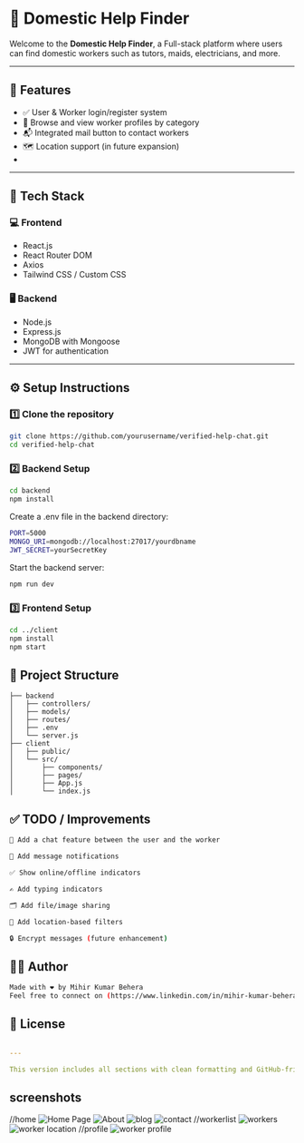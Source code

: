 # 🧹 Domestic Help Finder 

Welcome to the **Domestic Help Finder**, a Full-stack platform where users can find domestic workers such as tutors, maids, electricians, and more.

---

## 🚀 Features

- ✅ User & Worker login/register system
- 📂 Browse and view worker profiles by category
- 📬 Integrated mail button to contact workers
- 🗺️ Location support (in future expansion)
- 
---

## 🔧 Tech Stack

### 💻 Frontend
- React.js
- React Router DOM
- Axios
- Tailwind CSS / Custom CSS

### 🖥 Backend
- Node.js
- Express.js
- MongoDB with Mongoose
- JWT for authentication

---

## ⚙️ Setup Instructions

### 1️⃣ Clone the repository

```bash
git clone https://github.com/yourusername/verified-help-chat.git
cd verified-help-chat
```
### 2️⃣ Backend Setup
```bash
cd backend
npm install
```
Create a .env file in the backend directory:
```bash
PORT=5000
MONGO_URI=mongodb://localhost:27017/yourdbname
JWT_SECRET=yourSecretKey
```
Start the backend server:
```bash
npm run dev
```
### 3️⃣ Frontend Setup
```bash
cd ../client
npm install
npm start
```
## 📁 Project Structure
```pgsql
├── backend
│   ├── controllers/
│   ├── models/
│   ├── routes/
│   ├── .env
│   └── server.js
├── client
│   ├── public/
│   └── src/
│       ├── components/
│       ├── pages/
│       ├── App.js
│       └── index.js
```

## ✅ TODO / Improvements

```bash
💬 Add a chat feature between the user and the worker

🔔 Add message notifications

✅ Show online/offline indicators

✍️ Add typing indicators

🗂 Add file/image sharing

📍 Add location-based filters

🔒 Encrypt messages (future enhancement)
```

## 🧑‍💻 Author
```bash
Made with ❤️ by Mihir Kumar Behera
Feel free to connect on (https://www.linkedin.com/in/mihir-kumar-behera-b59a12291?utm_source=share&utm_campaign=share_via&utm_content=profile&utm_medium=android_app) or contribute to this repo.
```

## 📜 License
```yaml

---

This version includes all sections with clean formatting and GitHub-friendly Markdown. Let me know if you want to add [screenshots, video demos, or deployment instructions](f) next!
```
## screenshots
//home
![Home Page](https://github.com/usermihir/HelpFinder/blob/main/client/public/ss1.png?raw=true)
![About](https://github.com/usermihir/HelpFinder/blob/main/client/public/ss4.png?raw=true)
![blog](https://github.com/usermihir/HelpFinder/blob/main/client/public/ss5.png?raw=true)
![contact](https://github.com/usermihir/HelpFinder/blob/main/client/public/ss6.png?raw=true)
//workerlist
![workers](https://github.com/usermihir/HelpFinder/blob/main/client/public/ss7.png?raw=true)
![worker location](https://github.com/usermihir/HelpFinder/blob/main/client/public/ss8.png?raw=true)
//profile
![worker profile](https://github.com/usermihir/HelpFinder/blob/main/client/public/ss9.png?raw=true)
